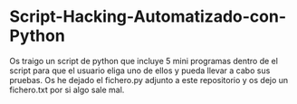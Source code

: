 # Script-Hacking-Automatizado-con-Python
Os traigo un script de python que incluye 5 mini programas dentro de el script para que el usuario eliga uno de ellos y pueda llevar a cabo sus pruebas.
Os he dejado el fichero.py adjunto a este repositorio y os dejo un fichero.txt por si algo sale mal.
